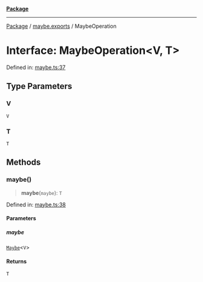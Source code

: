 [**Package**](../../README.md)

***

[Package](../../modules.md) / [maybe.exports](../README.md) / MaybeOperation

# Interface: MaybeOperation\<V, T\>

Defined in: [maybe.ts:37](https://github.com/AlexXanderGrib/monads-io/blob/88cc2f22cfbd8717d7e52da6913dd270216344b1/src/maybe.ts#L37)

## Type Parameters

### V

`V`

### T

`T`

## Methods

### maybe()

> **maybe**(`maybe`): `T`

Defined in: [maybe.ts:38](https://github.com/AlexXanderGrib/monads-io/blob/88cc2f22cfbd8717d7e52da6913dd270216344b1/src/maybe.ts#L38)

#### Parameters

##### maybe

[`Maybe`](../type-aliases/Maybe.md)\<`V`\>

#### Returns

`T`
